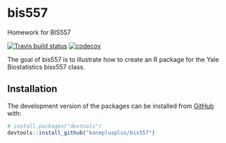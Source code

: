 # bis557
Homework for BIS557

<!-- badges: start -->
[![Travis build status](https://travis-ci.org/kaneplusplus/bis557.svg?branch=master)](https://travis-ci.org/kaneplusplus/bis557)
[![codecov](https://codecov.io/gh/kaneplusplus/bis557/branch/master/graph/badge.svg)](https://codecov.io/gh/kaneplusplus/bis557)
<!-- badges: end -->

The goal of bis557 is to illustrate how to create an R package for the Yale Biostatistics biss557 class.

## Installation

The development version of the packages can be installed from [GitHub](https://github.com/) with:

``` r
# install.packages("devtools")
devtools::install_github("kaneplusplus/bis557")
```
